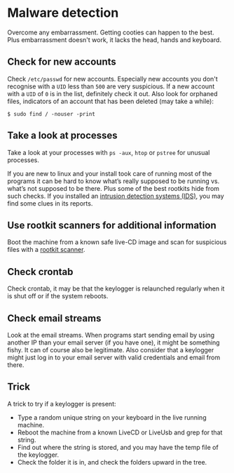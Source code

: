 # Malware detection

Overcome any embarrassment. Getting cooties can happen to the best. Plus embarrassment doesn't work, it lacks the head, hands and keyboard.

## Check for new accounts

Check `/etc/passwd` for new accounts. Especially new accounts you don't recognise with a `UID` less than `500` are very suspicious. If a new account with a `UID` of `0` is in the list, definitely check it out. Also look for orphaned files, indicators of an account that has been deleted (may take a while):

    $ sudo find / -nouser -print

## Take a look at processes

Take a look at your processes with `ps -aux`, `htop` or `pstree` for unusual processes.

If you are new to linux and your install took care of running most of the programs it can be hard to know what’s really supposed to be running vs. what’s not supposed to be there. Plus some of the best rootkits hide from such checks. If you installed an [intrusion detection systems (IDS)](../ids/README.md), you may find some clues in its reports.

## Use rootkit scanners for additional information

Boot the machine from a known safe live-CD image and scan for suspicious files with a [rootkit scanner](../scanners/README.md).

## Check crontab

Check crontab, it may be that the keylogger is relaunched regularly when it is shut off or if the system reboots.

## Check email streams

Look at the email streams. When programs start sending email by using another IP than your email server (if you have one), it might be something fishy. It can of course also be legitimate. Also consider that a keylogger might just log in to your email server with valid credentials and email from there.

## Trick

A trick to try if a keylogger is present:

* Type a random unique string on your keyboard in the live running machine.
* Reboot the machine from a known LiveCD or LiveUsb and grep for that string.
* Find out where the string is stored, and you may have the temp file of the keylogger.
* Check the folder it is in, and check the folders upward in the tree.

